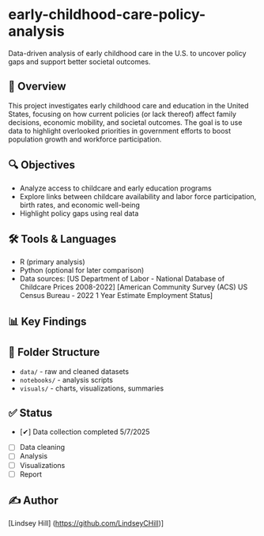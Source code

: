 # early-childhood-care-policy-analysis
Data-driven analysis of early childhood care in the U.S. to uncover policy gaps and support better societal outcomes.

## 📘 Overview
This project investigates early childhood care and education in the United States, focusing on how current policies (or lack thereof) affect family decisions, economic mobility, and societal outcomes. The goal is to use data to highlight overlooked priorities in government efforts to boost population growth and workforce participation.

## 🔍 Objectives
- Analyze access to childcare and early education programs
- Explore links between childcare availability and labor force participation, birth rates, and economic well-being
- Highlight policy gaps using real data

## 🛠 Tools & Languages
- R (primary analysis)
- Python (optional for later comparison)
- Data sources: [US Department of Labor - National Database of Childcare Prices 2008-2022] [American Community Survey (ACS) US Census Bureau - 2022 1 Year Estimate Employment Status]

## 📊 Key Findings

## 📁 Folder Structure
- `data/` - raw and cleaned datasets
- `notebooks/` - analysis scripts
- `visuals/` - charts, visualizations, summaries

## ✅ Status
- [✔] Data collection completed 5/7/2025
- [ ] Data cleaning
- [ ] Analysis
- [ ] Visualizations
- [ ] Report

## ✍️ Author
[Lindsey Hill] (https://github.com/LindseyCHill)]
